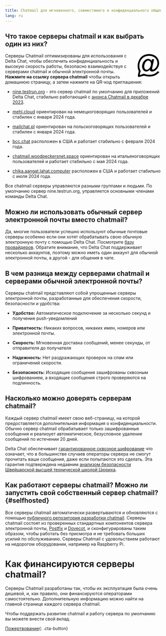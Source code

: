 ```yaml
---
title: Chatmail для мгновенного, совместимого и конфиденциального общения
lang: ru
---
```



## Что такое серверы chatmail и как выбрать один из них? 

<img alt="Chatmail logo" src="../assets/logos/chatmail.svg" width="80" style="float:right;" />

Серверы Chatmail оптимизированы для использования с Delta Chat, 
чтобы обеспечить конфиденциальность и высокую скорость работы, 
безопасно взаимодействуя с серверами chatmail и обычной электронной почты. 
**Нажмите на ссылку сервера chatmail** чтобы открыть домашнюю страницу, а затем нажмите на QR-код приглашения: 

- [nine.testrun.org](https://nine.testrun.org) - это сервер chatmail по умолчанию
  для приложений Delta Chat, стабильно работающий с [анонса Chatmail в декабре 2023](https://delta.chat/en/2023-12-13-chatmail).

- [mehl.cloud](https://mehl.cloud) ориентирован на немецкоговорящих
  пользователей и стабилен с января 2024 года.

- [mailchat.pl](https://mailchat.pl) ориентирован на польскоговорящих
  пользователей и стабилен с января 2024 года.

- [bcc.chat](https://bcc.chat) расположен в США
  и работает стабильно с февраля 2024 года.

- [chatmail.woodpeckersnet.space](https://chatmail.woodpeckersnest.space/)
  ориентирован на итальяноговорящих пользователей 
  и работает стабильно с мая 2024 года.

- [chika.aangat.lahat.computer](https://chika.aangat.lahat.computer/)
  расположен в США и работает стабильно с июля 2024 года.

Все chatmail серверы управляются разными группами и людьми. 
По умолчанию сервер nine.testrun.org, управляется основными членами команды Delta Chat. 

## Можно ли использовать обычный сервер электронной почты вместо chatmail?

Да, многие пользователи успешно используют обычные почтовые серверы
особенно если они хотят обрабатывать свою обычную электронную почту с помощью Delta Chat.
Посмотрите [базу провайдеров](https://providers.delta.chat).
Обратите внимание, что Delta Chat поддерживает несколько аккаунтов, поэтому
можно иметь один аккаунт для обычной электронной почты,
а другой - для общения в чате.


## В чем разница между серверами chatmail и серверами обычной электронной почты?

Серверы chatmail представляют собой упрощенные серверы электронной почты, разработанные для обеспечения скорости, безопасности и удобства:

- **Удобство:** Автоматическое подключение за несколько секунд и получение push-уведомлений

- **Приватность:** Никаких вопросов, никаких имен, номеров или электронной почты.

- **Скорость:** Мгновенная доставка сообщений, менее секунды, от отправителя до получателя

- **Надежность:** Нет раздражающих проверок на спам или ограничений скорости.

- **Безопасность:** Исходящие сообщения зашифрованы сквозным шифрованием,
  а входящие сообщения строго проверяются на подлинность.


## Насколько можно доверять серверам chatmail?

Каждый сервер chatmail имеет свою веб-страницу, на которой предоставляется дополнительная информация о конфиденциальности.
Обычно сервер chatmail обрабатывает только зашифрованные сообщения и
реализует автоматическое, безусловное удаление сообщений по истечении 20 дней.

Delta Chat обеспечивает [гарантированное сквозное шифрование](https://delta.chat/en/2023-11-23-jumbo-42)
что означает, что в большинстве случаев операторы сервера не смогут прочитать ваши сообщения, даже если попытаются это сделать.
Эта гарантия подтверждена недавним [анализом безопасности Швейцарской высшей технической школой Цюриха](https://delta.chat/en/2024-03-25-crypto-analysis-securejoin).


## Как работают серверы chatmail? Можно ли запустить свой собственный сервер chatmail? {#selfhosted}

Все серверы chatmail автоматически развертываются и обновляются с помощью
[публичного репозитория разработки chatmail](https://github.com/deltachat/chatmail).
Серверы chatmail состоят из проверенных стандартных компонентов сервера электронной почты,
[Postfix](https://postfix.org) и [Dovecot](https://dovecot.org),
и сконфигурированы таким образом, чтобы работать без присмотра и не требовать больших усилий по обслуживанию.
Серверы Chatmail с удовольствием работают на недорогом оборудовании, например на Raspberry Pi.


# Как финансируются серверы chatmail?

Серверы Chatmail разработаны так, чтобы их эксплуатация была очень дешевой,
и, как правило, они финансируются операторами самостоятельно.
Дополнительную информацию можно найти на главной странице каждого сервера chatmail.

Чтобы поддержать развитие chatmail и работу сервера по умолчанию
вы можете внести свой вклад.

[Пожертвование](donate){: .cta-button}

